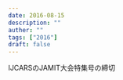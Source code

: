 ```yaml
---
date: 2016-08-15
description: ""
auther: ""
tags: ["2016"]
draft: false
---
```

IJCARSのJAMIT大会特集号の締切
<!--more-->
